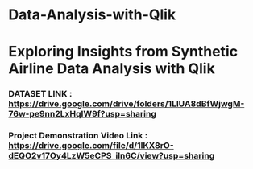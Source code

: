 # Data-Analysis-with-Qlik

# Exploring Insights from Synthetic Airline Data Analysis with Qlik

### DATASET LINK : https://drive.google.com/drive/folders/1LlUA8dBfWjwgM-76w-pe9nn2LxHqIW9f?usp=sharing

### Project Demonstration Video Link  :  https://drive.google.com/file/d/1IKX8rO-dEQO2v17Oy4LzW5eCPS_iln6C/view?usp=sharing
